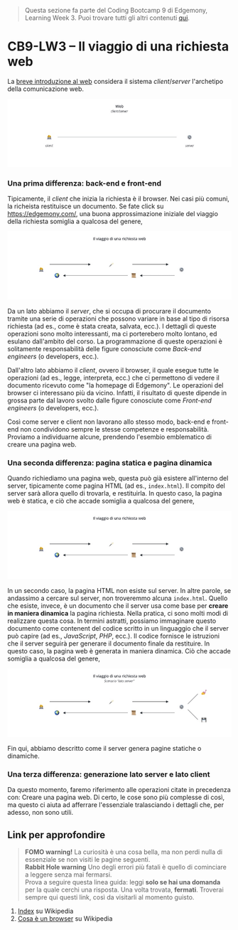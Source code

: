 > Questa sezione fa parte del Coding Bootcamp 9 di Edgemony, Learning Week 3. Puoi trovare tutti gli altri contenuti [qui](../lw_03/README.md).

# CB9-LW3 – Il viaggio di una richiesta web

La [breve introduzione al web](./breve-introduzione-al-web.md) considera il sistema _client_/_server_ l'archetipo della comunicazione web.

![](../images/lw_03-the-web-client-server.jpg)

### Una prima differenza: back-end e front-end

Tipicamente, il _client_ che inizia la richiesta è il browser. Nei casi più comuni, la richeista restituisce un documento. Se fate click su <a href="https://edgemony.com/" target="_blank">https://edgemony.com/</a>, una buona approssimazione iniziale del viaggio della richiesta somiglia a qualcosa del genere,

![](../images/lw_03-request-journey-be.jpg)

Da un lato abbiamo il _server_, che si occupa di procurare il documento tramite una serie di operazioni che possono variare in base al tipo di risorsa richiesta (ad es., come è stata creata, salvata, ecc.). I dettagli di queste operazioni sono molto interessanti, ma ci porterebero molto lontano, ed esulano dall'ambito del corso. La programmazione di queste operazioni è solitamente responsabilità delle figure conosciute come _Back-end engineers_ (o developers, ecc.).

Dall'altro lato abbiamo il _client_, ovvero il browser, il quale esegue tutte le operazioni (ad es., legge, interpreta, ecc.) che ci permettono di vedere il documento ricevuto come "la homepage di Edgemony". Le operazioni del browser ci interessano più da vicino. Infatti, il risultato di queste dipende in grossa parte dal lavoro svolto dalle figure conosciute come _Front-end engineers_ (o developers, ecc.).

Così come server e client non lavorano allo stesso modo, back-end e front-end non condividono sempre le stesse competenze e responsabilità. Proviamo a individuarne alcune, prendendo l'esembio emblematico di creare una pagina web.

### Una seconda differenza: pagina statica e pagina dinamica

Quando richiediamo una pagina web, questa può già esistere all'interno del server, tipicamente come pagina HTML (ad es., `index.html`). Il compito del server sarà allora quello di trovarla, e restituirla. In questo caso, la pagina web è statica, e ciò che accade somiglia a qualcosa del genere,

![](../images/lw_03-request-journey-be.jpg)

In un secondo caso, la pagina HTML non esiste sul server. In altre parole, se andassimo a cercare sul server, non troveremmo alcuna `index.html`. Quello che esiste, invece, è un documento che il server usa come base per **creare in maniera dinamica** la pagina richiesta. Nella pratica, ci sono molti modi di realizzare questa cosa. In termini astratti, possiamo immaginare questo documento come contenent del codice scritto in un linguaggio che il server può capire (ad es., _JavaScript_, _PHP_, ecc.). Il codice fornisce le istruzioni che il server seguirà per generare il documento finale da restituire. In questo caso, la pagina web è generata in maniera dinamica. Ciò che accade somiglia a qualcosa del genere,

![](../images/lw_03-request-journey-be-ii.jpg)

Fin qui, abbiamo descritto come il server genera pagine statiche o dinamiche.

### Una terza differenza: generazione lato server e lato client

Da questo momento, faremo riferimento alle operazioni citate in precedenza con: Creare una pagina web. Di certo, le cose sono più complesse di così, ma questo ci aiuta ad afferrare l'essenziale tralasciando i dettagli che, per adesso, non sono utili.

## Link per approfondire

> **FOMO warning!** La curiosità è una cosa bella, ma non perdi nulla di essenziale se non visiti le pagine seguenti. <br /> **Rabbit Hole warning**
> Uno degli errori più fatali è quello di cominciare a leggere senza mai fermarsi. <br /> Prova a seguire questa linea guida:
> leggi **solo se hai una domanda** per la quale cerchi una risposta. Una volta trovata, **fermati**.
> Troverai sempre qui questi link, così da visitarli al momento guisto.

1. [Index](<https://it.wikipedia.org/wiki/Index_(informatica)>) su Wikipedia
1. [Cosa è un browser](https://it.wikipedia.org/wiki/Browser) su Wikipedia
